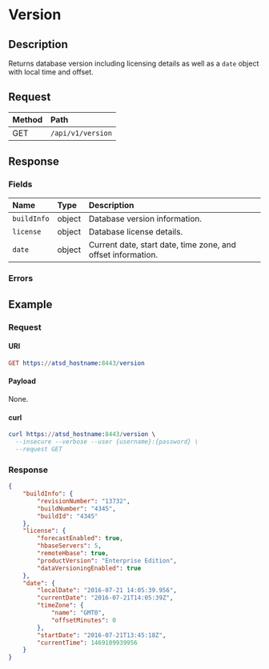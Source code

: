 # Version

## Description

Returns database version including licensing details as well as a `date` object with local time and offset.

## Request

| **Method** | **Path** | 
|:---|:---|
| GET | `/api/v1/version` |

## Response

### Fields

| **Name** | **Type** | **Description** |
|:---|:---|:---|
| `buildInfo`  | object | Database version information. |
| `license` | object | Database license details.  |
| `date` | object | Current date, start date, time zone, and offset information.  |

### Errors

## Example

### Request

#### URI

```elm
GET https://atsd_hostname:8443/version
```

#### Payload

None.

#### curl

```elm
curl https://atsd_hostname:8443/version \
  --insecure --verbose --user {username}:{password} \
  --request GET 
```

### Response

```json
{
	"buildInfo": {
		"revisionNumber": "13732",
		"buildNumber": "4345",
		"buildId": "4345"
	},
	"license": {
		"forecastEnabled": true,
		"hbaseServers": 5,
		"remoteHbase": true,
		"productVersion": "Enterprise Edition",
		"dataVersioningEnabled": true
	},
	"date": {
		"localDate": "2016-07-21 14:05:39.956",
		"currentDate": "2016-07-21T14:05:39Z",
		"timeZone": {
			"name": "GMT0",
			"offsetMinutes": 0
		},
		"startDate": "2016-07-21T13:45:18Z",
		"currentTime": 1469109939956
	}
}
```
